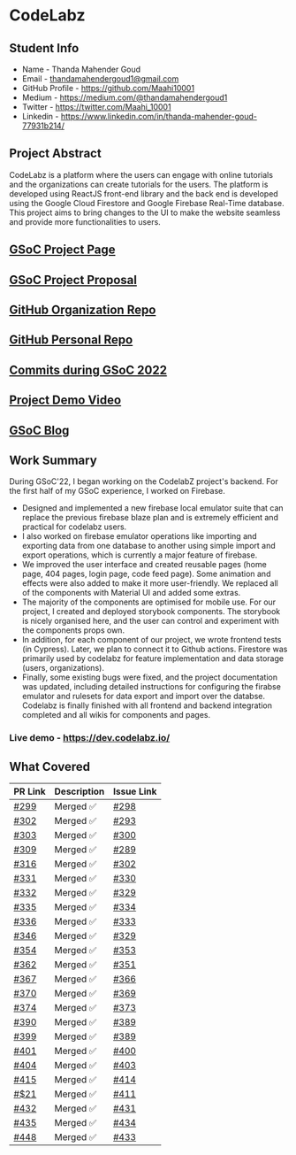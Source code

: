 # CodeLabz

## Student Info

- Name - Thanda Mahender Goud
- Email - thandamahendergoud1@gmail.com
- GitHub Profile - https://github.com/Maahi10001
- Medium - https://medium.com/@thandamahendergoud1
- Twitter - https://twitter.com/Maahi_10001
- Linkedin - https://www.linkedin.com/in/thanda-mahender-goud-77931b214/
## Project Abstract

CodeLabz is a platform where the users can engage with online tutorials and the organizations can create tutorials for the users. The platform is developed using ReactJS front-end library and the back end is developed using the Google Cloud Firestore and Google Firebase Real-Time database. This project aims to bring changes to the UI to make the website seamless and provide more functionalities to users.

## [GSoC Project Page](https://summerofcode.withgoogle.com/programs/2022/projects/zwGmPCW4)

## [GSoC Project Proposal](https://drive.google.com/file/d/1rZIGdOAUsiqNNvIuBbtArY7OYG5-Xrfw/view?usp=sharing)

## [GitHub Organization Repo](https://github.com/scorelab/Codelabz)

## [GitHub Personal Repo](https://github.com/Maahi10001/Codelabz)

## [Commits during GSoC 2022](https://github.com/scorelab/Codelabz/commits?author=maahi10001)

## [Project Demo Video](https://youtu.be/vHhyuYpfgJk)

## [GSoC Blog](https://medium.com/scorelab/the-beginning-of-gsoc22-journey-with-score-lab-655cc2b08dd1)

## Work Summary

During GSoC'22, I began working on the CodelabZ project's backend. For the first half of my GSoC experience, I worked on Firebase.
- Designed and implemented a new firebase local emulator suite that can replace the previous firebase blaze plan and is extremely efficient and practical for codelabz users.
- I also worked on firebase emulator operations like importing and exporting data from one database to another using simple import and export operations, which is currently a major feature of firebase.
- We improved the user interface and created reusable pages (home page, 404 pages, login page, code feed page). Some animation and effects were also added to make it more user-friendly. We replaced all of the components with Material UI and added some extras.
- The majority of the components are optimised for mobile use. For our project, I created and deployed storybook components. The storybook is nicely organised here, and the user can control and experiment with the components props own.
- In addition, for each component of our project, we wrote frontend tests (in Cypress). Later, we plan to connect it to Github actions. Firestore was primarily used by codelabz for feature implementation and data storage (users, organizations).
-   Finally, some existing bugs were fixed, and the project documentation was updated, including detailed instructions for configuring the firabse emulator and rulesets for data export and import over the databse. Codelabz is finally finished with all frontend and backend integration completed and all wikis for components and pages.
### Live demo - https://dev.codelabz.io/

## What Covered


| PR Link   | Description    |  Issue Link     |
|-----------|----------------|-----------------|
| [#299](https://github.com/scorelab/Codelabz/pull/299) | Merged ✅ | [#298](https://github.com/scorelab/Codelabz/issues/298) |
| [#302](https://github.com/scorelab/Codelabz/pull/302) | Merged ✅ | [#293](https://github.com/scorelab/Codelabz/issues/293)|
| [#303](https://github.com/scorelab/Codelabz/pull/303) | Merged ✅ | [#300](https://github.com/scorelab/Codelabz/issues/300)
| [#309](https://github.com/scorelab/Codelabz/pull/309) | Merged ✅ | [#289](https://github.com/scorelab/Codelabz/issues/289)
| [#316](https://github.com/scorelab/Codelabz/pull/316) | Merged ✅ | [#302](https://github.com/scorelab/Codelabz/pull/302)
| [#331](https://github.com/scorelab/Codelabz/pull/331) | Merged ✅ | [#330](https://github.com/scorelab/Codelabz/issues/330)
| [#332](https://github.com/scorelab/Codelabz/pull/332) | Merged ✅ | [#329](https://github.com/scorelab/Codelabz/issues/329)
| [#335](https://github.com/scorelab/Codelabz/pull/335) | Merged ✅ | [#334](https://github.com/scorelab/Codelabz/issues/334)
| [#336](https://github.com/scorelab/Codelabz/pull/336) | Merged ✅ | [#333](https://github.com/scorelab/Codelabz/issues/333)
| [#346](https://github.com/scorelab/Codelabz/pull/346) | Merged ✅ | [#329](https://github.com/scorelab/Codelabz/issues/329)
| [#354](https://github.com/scorelab/Codelabz/pull/354) | Merged ✅ | [#353](https://github.com/scorelab/Codelabz/issues/353)
| [#362](https://github.com/scorelab/Codelabz/pull/362) | Merged ✅ | [#351](https://github.com/scorelab/Codelabz/issues/351)
| [#367](https://github.com/scorelab/Codelabz/pull/367) | Merged ✅ | [#366](https://github.com/scorelab/Codelabz/issues/366)
| [#370](https://github.com/scorelab/Codelabz/pull/370) | Merged ✅ | [#369](https://github.com/scorelab/Codelabz/issues/369)
| [#374](https://github.com/scorelab/Codelabz/pull/374) | Merged ✅ | [#373](https://github.com/scorelab/Codelabz/issues/373)
| [#390](https://github.com/scorelab/Codelabz/pull/390) | Merged ✅ | [#389](https://github.com/scorelab/Codelabz/issues/389)
| [#399](https://github.com/scorelab/Codelabz/pull/399) | Merged ✅ | [#389](https://github.com/scorelab/Codelabz/issues/389)
| [#401](https://github.com/scorelab/Codelabz/pull/401) | Merged ✅ | [#400](https://github.com/scorelab/Codelabz/issues/400)
| [#404](https://github.com/scorelab/Codelabz/pull/404) | Merged ✅ | [#403](https://github.com/scorelab/Codelabz/issues/403)
| [#415](https://github.com/scorelab/Codelabz/pull/415) | Merged ✅ | [#414](https://github.com/scorelab/Codelabz/issues/414)
| [#$21](https://github.com/scorelab/Codelabz/pull/421) | Merged ✅ | [#411](https://github.com/scorelab/Codelabz/issues/411)
| [#432](https://github.com/scorelab/Codelabz/pull/432) | Merged ✅ | [#431](https://github.com/scorelab/Codelabz/issues/431) |
| [#435](https://github.com/scorelab/Codelabz/pull/435) | Merged ✅ | [#434](https://github.com/scorelab/Codelabz/issues/434) |
| [#448](https://github.com/scorelab/Codelabz/pull/448) | Merged ✅ | [#433](https://github.com/scorelab/Codelabz/issues/433) |
